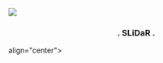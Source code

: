 <a href="https://t.me/ccszcc"><img src="https://user-images.githubusercontent.com/73097560/115834477-dbab4500-a447-11eb-908a-139a6edaec5c.gif"></a>

<h3 align="center">
    . SLiDaR .
</h3> align="center">
